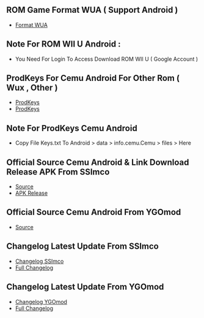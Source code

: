 ## ROM Game Format WUA ( Support Android )
* [Format WUA](https://github.com/XForYouX/Cemu-Android/releases/tag/ROM.WIIU.FORMAT.WUA)

## Note For ROM WII U Android :
* You Need For Login To Access Download ROM WII U ( Google Account )

## ProdKeys For Cemu Android For Other Rom ( Wux , Other )
* [ProdKeys](https://prodkeys.net/cemu-keys/)
* [ProdKeys](https://prodkeyspro.com/)

## Note For ProdKeys Cemu Android
* Copy File Keys.txt To Android > data > info.cemu.Cemu > files > Here

## Official Source Cemu Android & Link Download Release APK From SSImco
* [Source](https://github.com/SSimco/Cemu)
* [APK Release](https://github.com/SSimco/Cemu/releases)

## Official Source Cemu Android From YGOmod
* [Source](https://github.com/YGOmod/Cemu)

## Changelog Latest Update From SSImco
* [Changelog SSImco](https://github.com/XForYouX/Cemu-Android/releases/tag/BetaV.17)
* [Full Changelog](https://github.com/SSimco/Cemu/commits/android-port/)

## Changelog Latest Update From YGOmod
* [Changelog YGOmod](https://github.com/XForYouX/Cemu-Android/releases/tag/BetaV.15)
* [Full Changelog](https://github.com/YGOmod/Cemu/commits/android/)
